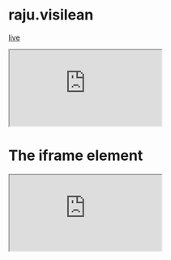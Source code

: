 # raju.visilean

<a href="https://www.cricbuzz.com/live-cricket-scores/43201/ind-vs-eng-2nd-semi-final-icc-mens-t20-world-cup-2022">live</a>


<iframe src="https://www.w3schools.com" title="W3Schools Free Online Web Tutorials">
</iframe>

<body>

<h1>The iframe element</h1>

<iframe src="https://www.w3schools.com" title="W3Schools Free Online Web Tutorials">
</iframe>

</body>
